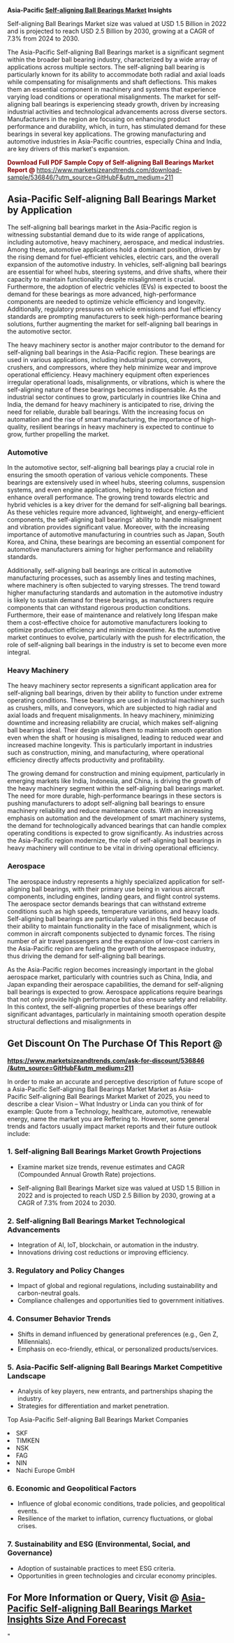 <p><strong>Asia-Pacific&nbsp;<a href=""https://www.marketsizeandtrends.com/download-sample/536846/&amp;utm_source=GitHubF&amp;utm_medium=211"">Self-aligning Ball Bearings Market</a> Insights</strong></p><p>Self-aligning Ball Bearings Market size was valued at USD 1.5 Billion in 2022 and is projected to reach USD 2.5 Billion by 2030, growing at a CAGR of 7.3% from 2024 to 2030.</p><p><p>The Asia-Pacific Self-aligning Ball Bearings market is a significant segment within the broader ball bearing industry, characterized by a wide array of applications across multiple sectors. The self-aligning ball bearing is particularly known for its ability to accommodate both radial and axial loads while compensating for misalignments and shaft deflections. This makes them an essential component in machinery and systems that experience varying load conditions or operational misalignments. The market for self-aligning ball bearings is experiencing steady growth, driven by increasing industrial activities and technological advancements across diverse sectors. Manufacturers in the region are focusing on enhancing product performance and durability, which, in turn, has stimulated demand for these bearings in several key applications. The growing manufacturing and automotive industries in Asia-Pacific countries, especially China and India, are key drivers of this market's expansion.<p><strong><span style="color: #800000;">Download Full PDF Sample Copy of Self-aligning Ball Bearings Market Report @</span>&nbsp;</strong><a href="https://www.marketsizeandtrends.com/download-sample/536846/?utm_source=GitHubF&amp;utm_medium=211" target="_blank">https://www.marketsizeandtrends.com/download-sample/536846/?utm_source=GitHubF&amp;utm_medium=211</a></p></p><h2>Asia-Pacific Self-aligning Ball Bearings Market by Application</h2><p>The self-aligning ball bearings market in the Asia-Pacific region is witnessing substantial demand due to its wide range of applications, including automotive, heavy machinery, aerospace, and medical industries. Among these, automotive applications hold a dominant position, driven by the rising demand for fuel-efficient vehicles, electric cars, and the overall expansion of the automotive industry. In vehicles, self-aligning ball bearings are essential for wheel hubs, steering systems, and drive shafts, where their capacity to maintain functionality despite misalignment is crucial. Furthermore, the adoption of electric vehicles (EVs) is expected to boost the demand for these bearings as more advanced, high-performance components are needed to optimize vehicle efficiency and longevity. Additionally, regulatory pressures on vehicle emissions and fuel efficiency standards are prompting manufacturers to seek high-performance bearing solutions, further augmenting the market for self-aligning ball bearings in the automotive sector.<p>The heavy machinery sector is another major contributor to the demand for self-aligning ball bearings in the Asia-Pacific region. These bearings are used in various applications, including industrial pumps, conveyors, crushers, and compressors, where they help minimize wear and improve operational efficiency. Heavy machinery equipment often experiences irregular operational loads, misalignments, or vibrations, which is where the self-aligning nature of these bearings becomes indispensable. As the industrial sector continues to grow, particularly in countries like China and India, the demand for heavy machinery is anticipated to rise, driving the need for reliable, durable ball bearings. With the increasing focus on automation and the rise of smart manufacturing, the importance of high-quality, resilient bearings in heavy machinery is expected to continue to grow, further propelling the market.<h3>Automotive</h3><p>In the automotive sector, self-aligning ball bearings play a crucial role in ensuring the smooth operation of various vehicle components. These bearings are extensively used in wheel hubs, steering columns, suspension systems, and even engine applications, helping to reduce friction and enhance overall performance. The growing trend towards electric and hybrid vehicles is a key driver for the demand for self-aligning ball bearings. As these vehicles require more advanced, lightweight, and energy-efficient components, the self-aligning ball bearings' ability to handle misalignment and vibration provides significant value. Moreover, with the increasing importance of automotive manufacturing in countries such as Japan, South Korea, and China, these bearings are becoming an essential component for automotive manufacturers aiming for higher performance and reliability standards. <p>Additionally, self-aligning ball bearings are critical in automotive manufacturing processes, such as assembly lines and testing machines, where machinery is often subjected to varying stresses. The trend toward higher manufacturing standards and automation in the automotive industry is likely to sustain demand for these bearings, as manufacturers require components that can withstand rigorous production conditions. Furthermore, their ease of maintenance and relatively long lifespan make them a cost-effective choice for automotive manufacturers looking to optimize production efficiency and minimize downtime. As the automotive market continues to evolve, particularly with the push for electrification, the role of self-aligning ball bearings in the industry is set to become even more integral.<h3>Heavy Machinery</h3><p>The heavy machinery sector represents a significant application area for self-aligning ball bearings, driven by their ability to function under extreme operating conditions. These bearings are used in industrial machinery such as crushers, mills, and conveyors, which are subjected to high radial and axial loads and frequent misalignments. In heavy machinery, minimizing downtime and increasing reliability are crucial, which makes self-aligning ball bearings ideal. Their design allows them to maintain smooth operation even when the shaft or housing is misaligned, leading to reduced wear and increased machine longevity. This is particularly important in industries such as construction, mining, and manufacturing, where operational efficiency directly affects productivity and profitability. <p>The growing demand for construction and mining equipment, particularly in emerging markets like India, Indonesia, and China, is driving the growth of the heavy machinery segment within the self-aligning ball bearings market. The need for more durable, high-performance bearings in these sectors is pushing manufacturers to adopt self-aligning ball bearings to ensure machinery reliability and reduce maintenance costs. With an increasing emphasis on automation and the development of smart machinery systems, the demand for technologically advanced bearings that can handle complex operating conditions is expected to grow significantly. As industries across the Asia-Pacific region modernize, the role of self-aligning ball bearings in heavy machinery will continue to be vital in driving operational efficiency.<h3>Aerospace</h3><p>The aerospace industry represents a highly specialized application for self-aligning ball bearings, with their primary use being in various aircraft components, including engines, landing gears, and flight control systems. The aerospace sector demands bearings that can withstand extreme conditions such as high speeds, temperature variations, and heavy loads. Self-aligning ball bearings are particularly valued in this field because of their ability to maintain functionality in the face of misalignment, which is common in aircraft components subjected to dynamic forces. The rising number of air travel passengers and the expansion of low-cost carriers in the Asia-Pacific region are fueling the growth of the aerospace industry, thus driving the demand for self-aligning ball bearings.<p>As the Asia-Pacific region becomes increasingly important in the global aerospace market, particularly with countries such as China, India, and Japan expanding their aerospace capabilities, the demand for self-aligning ball bearings is expected to grow. Aerospace applications require bearings that not only provide high performance but also ensure safety and reliability. In this context, the self-aligning properties of these bearings offer significant advantages, particularly in maintaining smooth operation despite structural deflections and misalignments in</p><h2><strong>Get Discount On The Purchase Of This Report @&nbsp;</strong></h2><p><strong><a href=""https://www.marketsizeandtrends.com/ask-for-discount/536846/&amp;utm_source=GitHubF&amp;utm_medium=211"" target=""_blank"">https://www.marketsizeandtrends.com/ask-for-discount/536846<br />/&amp;utm_source=GitHubF&amp;utm_medium=211</a></strong></p><p>In order to make an accurate and perceptive description of future scope of a Asia-Pacific&nbsp;Self-aligning Ball Bearings Market Market as Asia-Pacific&nbsp;Self-aligning Ball Bearings Market Market of 2025, you need to describe a clear Vision &ndash; What Industry or Linda can you think of for example: Quote from a Technology, healthcare, automotive, renewable energy, name the market you are Reffering to. However, some general trends and factors usually impact market reports and their future outlook include:</p><h3>1.&nbsp;<strong>Self-aligning Ball Bearings Market Growth Projections</strong></h3><ul><li>Examine market size trends, revenue estimates and CAGR (Compounded Annual Growth Rate) projections.</li><li><p>Self-aligning Ball Bearings Market size was valued at USD 1.5 Billion in 2022 and is projected to reach USD 2.5 Billion by 2030, growing at a CAGR of 7.3% from 2024 to 2030.</p></li></ul><h3>2.&nbsp;<strong>Self-aligning Ball Bearings Market Technological Advancements</strong></h3><ul><li>Integration of AI, IoT, blockchain, or automation in the industry.</li><li>Innovations driving cost reductions or improving efficiency.</li></ul><h3>3.&nbsp;<strong>Regulatory and Policy Changes</strong></h3><ul><li>Impact of global and regional regulations, including sustainability and carbon-neutral goals.</li><li>Compliance challenges and opportunities tied to government initiatives.</li></ul><h3>4.&nbsp;<strong>Consumer Behavior Trends</strong></h3><ul><li>Shifts in demand influenced by generational preferences (e.g., Gen Z, Millennials).</li><li>Emphasis on eco-friendly, ethical, or personalized products/services.</li></ul><h3>5.&nbsp;<strong>Asia-Pacific Self-aligning Ball Bearings Market Competitive Landscape</strong></h3><ul><li>Analysis of key players, new entrants, and partnerships shaping the industry.</li><li>Strategies for differentiation and market penetration.</li></ul><p data-pm-slice=""1 1 []"">Top Asia-Pacific Self-aligning Ball Bearings Market Companies</p><div data-test-id=""""><p><li>SKF</li><li> TIMKEN</li><li> NSK</li><li> FAG</li><li> NIN</li><li> Nachi Europe GmbH</li></p></div><h3>6.&nbsp;<strong>Economic and Geopolitical Factors</strong></h3><ul><li>Influence of global economic conditions, trade policies, and geopolitical events.</li><li>Resilience of the market to inflation, currency fluctuations, or global crises.</li></ul><h3>7.&nbsp;<strong>Sustainability and ESG (Environmental, Social, and Governance)</strong></h3><ul><li>Adoption of sustainable practices to meet ESG criteria.</li><li>Opportunities in green technologies and circular economy principles.</li></ul><h2><strong>For More Information or Query, Visit @&nbsp;</strong><a href=""https://www.verifiedmarketreports.com/product/self-aligning-ball-bearings-market-size-and-forecast/"" target=""_blank"">Asia-Pacific Self-aligning Ball Bearings Market Insights Size And Forecast</a></h2>"

